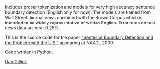 Includes proper tokenization and models for very high accuracy sentence boundary detection (English only for now). The models are trained from Wall Street Journal news combined with the Brown Corpus which is intended to be widely representative of written English. Error rates on test news data are near 0.25%.

This is the source code for the paper ["Sentence Boundary Detection and the Problem with the U.S."](http://dgillick.com/resource/sbd_naacl_2009.pdf) appearing at NAACL 2009.

Code written in Python.

[Dan Gillick](http://www.dgillick.com)